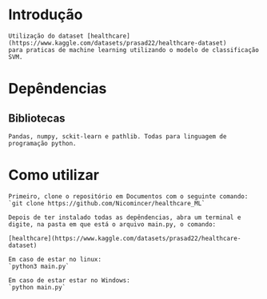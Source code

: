 # **Introdução**
    Utilização do dataset [healthcare](https://www.kaggle.com/datasets/prasad22/healthcare-dataset) 
    para praticas de machine learning utilizando o modelo de classificação SVM. 

# Depêndencias

## Bibliotecas
    Pandas, numpy, sckit-learn e pathlib. Todas para linguagem de programação python. 

# Como utilizar
    Primeiro, clone o repositório em Documentos com o seguinte comando:
    `git clone https://github.com/Nicomincer/healthcare_ML`
    
    Depois de ter instalado todas as depêndencias, abra um terminal e digite, na pasta em que está o arquivo main.py, o comando:

    [healthcare](https://www.kaggle.com/datasets/prasad22/healthcare-dataset) 

    Em caso de estar no linux:
    `python3 main.py`

    Em caso de estar estar no Windows:
    `python main.py`
    